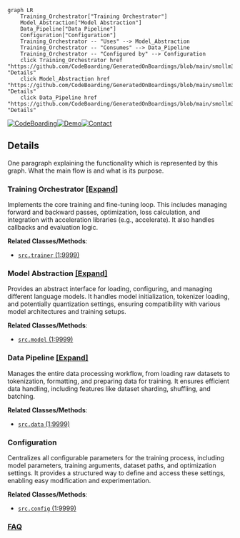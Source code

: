 ```mermaid
graph LR
    Training_Orchestrator["Training Orchestrator"]
    Model_Abstraction["Model Abstraction"]
    Data_Pipeline["Data Pipeline"]
    Configuration["Configuration"]
    Training_Orchestrator -- "Uses" --> Model_Abstraction
    Training_Orchestrator -- "Consumes" --> Data_Pipeline
    Training_Orchestrator -- "Configured by" --> Configuration
    click Training_Orchestrator href "https://github.com/CodeBoarding/GeneratedOnBoardings/blob/main/smollm3_finetune/Training_Orchestrator.md" "Details"
    click Model_Abstraction href "https://github.com/CodeBoarding/GeneratedOnBoardings/blob/main/smollm3_finetune/Model_Abstraction.md" "Details"
    click Data_Pipeline href "https://github.com/CodeBoarding/GeneratedOnBoardings/blob/main/smollm3_finetune/Data_Pipeline.md" "Details"
```

[![CodeBoarding](https://img.shields.io/badge/Generated%20by-CodeBoarding-9cf?style=flat-square)](https://github.com/CodeBoarding/GeneratedOnBoardings)[![Demo](https://img.shields.io/badge/Try%20our-Demo-blue?style=flat-square)](https://www.codeboarding.org/demo)[![Contact](https://img.shields.io/badge/Contact%20us%20-%20contact@codeboarding.org-lightgrey?style=flat-square)](mailto:contact@codeboarding.org)

## Details

One paragraph explaining the functionality which is represented by this graph. What the main flow is and what is its purpose.

### Training Orchestrator [[Expand]](./Training_Orchestrator.md)
Implements the core training and fine-tuning loop. This includes managing forward and backward passes, optimization, loss calculation, and integration with acceleration libraries (e.g., accelerate). It also handles callbacks and evaluation logic.


**Related Classes/Methods**:

- <a href="https://github.com/Josephrp/smollm3_finetune/blob/main/src/trainer.py#L1-L9999" target="_blank" rel="noopener noreferrer">`src.trainer` (1:9999)</a>


### Model Abstraction [[Expand]](./Model_Abstraction.md)
Provides an abstract interface for loading, configuring, and managing different language models. It handles model initialization, tokenizer loading, and potentially quantization settings, ensuring compatibility with various model architectures and training setups.


**Related Classes/Methods**:

- <a href="https://github.com/Josephrp/smollm3_finetune/blob/main/src/model.py#L1-L9999" target="_blank" rel="noopener noreferrer">`src.model` (1:9999)</a>


### Data Pipeline [[Expand]](./Data_Pipeline.md)
Manages the entire data processing workflow, from loading raw datasets to tokenization, formatting, and preparing data for training. It ensures efficient data handling, including features like dataset sharding, shuffling, and batching.


**Related Classes/Methods**:

- <a href="https://github.com/Josephrp/smollm3_finetune/blob/main/src/data.py#L1-L9999" target="_blank" rel="noopener noreferrer">`src.data` (1:9999)</a>


### Configuration
Centralizes all configurable parameters for the training process, including model parameters, training arguments, dataset paths, and optimization settings. It provides a structured way to define and access these settings, enabling easy modification and experimentation.


**Related Classes/Methods**:

- <a href="https://github.com/Josephrp/smollm3_finetune/blob/main/src/config.py#L1-L9999" target="_blank" rel="noopener noreferrer">`src.config` (1:9999)</a>




### [FAQ](https://github.com/CodeBoarding/GeneratedOnBoardings/tree/main?tab=readme-ov-file#faq)